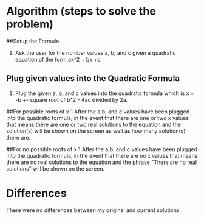 # Algorithm (steps to solve the problem)
##Setup the Formula
1. Ask the user for the number values a, b, and c given a quadratic equation of the form ax^2 + bx
+c.

## Plug given values into the Quadratic Formula 
1. Plug the given a, b, and c values into the quadratic formula which is x = -b +- square root of 
b^2 - 4ac divided by 2a.

##For possible roots of x 
    1.After the a,b, and c values have been plugged into the quadratic formula, in the event that there are one or two x values that means there are one or two real solutions to the equation and the solution(s) will be shown on the screen as well as how many solution(s) there are. 

##For no possible roots of x 
    1.After the a,b, and c values have been plugged into the quadratic formula, in the event that there are no x values that means there are no real solutions to the equation and the phrase "There are no real solutions" will be shown on the screen.


# Differences
There were no differences between my original and current solutions.